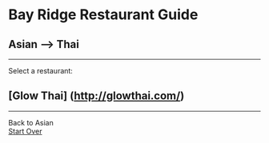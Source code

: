 # Bay Ridge Restaurant Guide
## Asian --> Thai
---
Select a restaurant:
## [Glow Thai] (http://glowthai.com/)
---
Back to Asian  
[Start Over](asian.md)